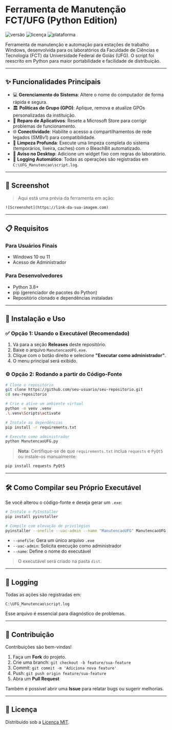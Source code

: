 # Ferramenta de Manutenção FCT/UFG (Python Edition)

![versão](https://img.shields.io/badge/versão-5.1-blue)
![licença](https://img.shields.io/badge/licença-MIT-green)
![plataforma](https://img.shields.io/badge/plataforma-Windows-informational)

Ferramenta de manutenção e automação para estações de trabalho Windows, desenvolvida para os laboratórios da Faculdade de Ciências e Tecnologia (FCT) da Universidade Federal de Goiás (UFG). O script foi reescrito em Python para maior portabilidade e facilidade de distribuição.

---

## ✨ Funcionalidades Principais

- 💻 **Gerenciamento do Sistema**: Altere o nome do computador de forma rápida e segura.  
- 🏛️ **Políticas de Grupo (GPO)**: Aplique, remova e atualize GPOs personalizadas da instituição.  
- 🛒 **Reparo de Aplicativos**: Resete a Microsoft Store para corrigir problemas de funcionamento.  
- 🌐 **Conectividade**: Habilite o acesso a compartilhamentos de rede legados (SMBv1) para compatibilidade.  
- 🧼 **Limpeza Profunda**: Execute uma limpeza completa do sistema (temporários, lixeira, caches) com o BleachBit automatizado.  
- 🚨 **Aviso no Desktop**: Adicione um widget fixo com regras do laboratório.  
- 📄 **Logging Automático**: Todas as operações são registradas em `C:\UFG_Manutencao\script.log`.

---

## 📸 Screenshot

> Aqui está uma prévia da ferramenta em ação:

<!-- Substitua o link abaixo pela imagem real -->
`![Screenshot](https://link-da-sua-imagem.com)`

---

## 📋 Requisitos

### Para Usuários Finais
- Windows 10 ou 11  
- Acesso de Administrador

### Para Desenvolvedores
- Python 3.8+  
- pip (gerenciador de pacotes do Python)  
- Repositório clonado e dependências instaladas  

---

## 🚀 Instalação e Uso

### ✅ Opção 1: Usando o Executável (Recomendado)

1. Vá para a seção **Releases** deste repositório.  
2. Baixe o arquivo `ManutencaoUFG.exe`.  
3. Clique com o botão direito e selecione **"Executar como administrador"**.  
4. O menu principal será exibido.  

### ⚙️ Opção 2: Rodando a partir do Código-Fonte

```bash
# Clone o repositório
git clone https://github.com/seu-usuario/seu-repositorio.git
cd seu-repositorio

# Crie e ative um ambiente virtual
python -m venv .venv
.\.venv\Scripts\activate

# Instale as dependências
pip install -r requirements.txt

# Execute como administrador
python ManutencaoUFG.py
```

> **Nota**: Certifique-se de que `requirements.txt` inclua `requests` e `PyQt5` ou instale-os manualmente:
```bash
pip install requests PyQt5
```

---

## 🛠️ Como Compilar seu Próprio Executável

Se você alterou o código-fonte e deseja gerar um `.exe`:

```bash
# Instale o PyInstaller
pip install pyinstaller

# Compile com elevação de privilégios
pyinstaller --onefile --uac-admin --name "ManutencaoUFG" ManutencaoUFG.py
```

- `--onefile`: Gera um único arquivo `.exe`  
- `--uac-admin`: Solicita execução como administrador  
- `--name`: Define o nome do executável  

> O executável será criado na pasta `dist`.

---

## 📁 Logging

Todas as ações são registradas em:

```
C:\UFG_Manutencao\script.log
```

Esse arquivo é essencial para diagnóstico de problemas.

---

## 🤝 Contribuição

Contribuições são bem-vindas!

1. Faça um **Fork** do projeto.  
2. Crie uma branch: `git checkout -b feature/sua-feature`  
3. Commit: `git commit -m 'Adiciona nova feature'`  
4. Push: `git push origin feature/sua-feature`  
5. Abra um **Pull Request**

Também é possível abrir uma **Issue** para relatar bugs ou sugerir melhorias.

---

## 📄 Licença

Distribuído sob a [Licença MIT](LICENSE).
